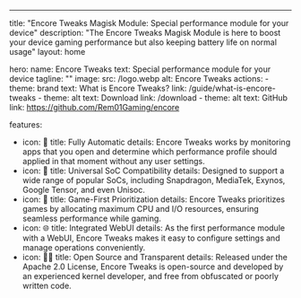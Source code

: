 ---
title: "Encore Tweaks Magisk Module: Special performance module for your device"
description: "The Encore Tweaks Magisk Module is here to boost your device gaming performance but also keeping battery life on normal usage"
layout: home

hero:
  name: Encore Tweaks
  text: Special performance module for your device
  tagline: ""
  image:
    src: /logo.webp
    alt: Encore Tweaks
  actions:
    - theme: brand
      text: What is Encore Tweaks?
      link: /guide/what-is-encore-tweaks
    - theme: alt
      text: Download
      link: /download
    - theme: alt
      text: GitHub
      link: https://github.com/Rem01Gaming/encore

features:
  - icon: 🤖
    title: Fully Automatic
    details: Encore Tweaks works by monitoring apps that you open and determine which performance profile should applied in that moment without any user settings.
  - icon: 📱
    title: Universal SoC Compatibility
    details: Designed to support a wide range of popular SoCs, including Snapdragon, MediaTek, Exynos, Google Tensor, and even Unisoc.
  - icon: 🚀
    title: Game-First Prioritization
    details: Encore Tweaks prioritizes games by allocating maximum CPU and I/O resources, ensuring seamless performance while gaming.
  - icon: 🌐
    title: Integrated WebUI
    details: As the first performance module with a WebUI, Encore Tweaks makes it easy to configure settings and manage operations conveniently.
  - icon: 👨‍💻
    title: Open Source and Transparent
    details: Released under the Apache 2.0 License, Encore Tweaks is open-source and developed by an experienced kernel developer, and free from obfuscated or poorly written code.
